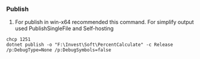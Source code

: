 ### Publish

1. For publish in win-x64 recommended this command. For simplify output used PublishSingleFile and Self-hosting
```
chcp 1251
dotnet publish -o "F:\Invest\Soft\PercentCalculate" -c Release /p:DebugType=None /p:DebugSymbols=false
```
